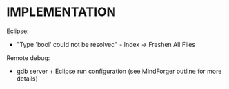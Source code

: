 IMPLEMENTATION
==============

Eclipse:
* "Type 'bool' could not be resolved" - Index -> Freshen All Files

Remote debug:
* gdb server + Eclipse run configuration (see MindForger outline for more details)
